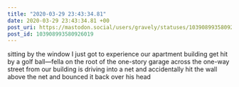```yaml
---
title: "2020-03-29 23:43:34.81"
date: 2020-03-29 23:43:34.81 +00
post_uri: https://mastodon.social/users/gravely/statuses/103908993580926019
post_id: 103908993580926019
---
```

sitting by the window I just got to experience our apartment building get hit by a golf ball—fella on the root of the one-story garage across the one-way street from our building is driving into a net and accidentally hit the wall above the net and bounced it back over his head


